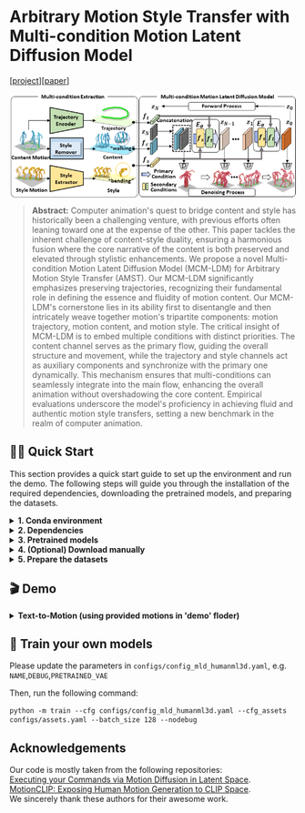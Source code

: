 # Arbitrary Motion Style Transfer with Multi-condition Motion Latent Diffusion Model
[[project](https://xingliangjin.github.io/MCM-LDM-Web/)][[paper](https://openaccess.thecvf.com/content/CVPR2024/papers/Song_Arbitrary_Motion_Style_Transfer_with_Multi-condition_Motion_Latent_Diffusion_Model_CVPR_2024_paper.pdf)]

<p align="center"><img src="images/pipeline.png" align="center"> <br></p>

> **Abstract:** Computer animation's quest to bridge content and style has historically been a challenging venture, with previous efforts often leaning toward one at the expense of the other. This paper tackles the inherent challenge of content-style duality, ensuring a harmonious fusion where the core narrative of the content is both preserved and elevated through stylistic enhancements. We propose a  novel Multi-condition Motion Latent Diffusion Model (MCM-LDM) for Arbitrary Motion Style Transfer (AMST). Our MCM-LDM significantly emphasizes preserving trajectories, recognizing their fundamental role in defining the essence and fluidity of motion content. Our MCM-LDM's cornerstone lies in its ability first to disentangle and then intricately weave together motion's tripartite components: motion trajectory, motion content, and motion style. The critical insight of MCM-LDM  is to embed multiple conditions with distinct priorities. The content channel serves as the primary flow, guiding the overall structure and movement, while the trajectory and style channels act as auxiliary components and synchronize with the primary one dynamically. This mechanism ensures that multi-conditions can seamlessly integrate into the main flow, enhancing the overall animation without overshadowing the core content. Empirical evaluations underscore the model's proficiency in achieving fluid and authentic motion style transfers, setting a new benchmark in the realm of computer animation.



## 👨‍🏫 Quick Start

This section provides a quick start guide to set up the environment and run the demo. The following steps will guide you through the installation of the required dependencies, downloading the pretrained models, and preparing the datasets. 

<details>
  <summary><b> 1. Conda environment </b></summary>

```
conda create python=3.9 --name mcmldm
conda activate mcmldm
```

Install the packages in `requirements.txt` and install [PyTorch 1.12.1](https://pytorch.org/).

```
pip install -r requirements.txt
```

We test our code on Python 3.9.16 and PyTorch 1.12.1.

</details>

<details>
  <summary><b> 2. Dependencies </b></summary>

Run the script to download dependencies materials:

```
bash prepare/download_smpl_models.sh
```
To Evaluate the Reconstruction Performance of the Model During Training:
```
bash prepare/download_t2m_evaluators.sh
```

</details>

<details>
  <summary><b> 3. Pretrained models </b></summary>

Run the script to download the pretrained models:

```
bash prepare/download_pretrained_models.sh
```

</details>


<details>
  <summary><b> 4. (Optional) Download manually </b></summary>

Visit the [Google Driver](https://drive.google.com/drive/folders/1r6aDXpv_72whHxkJnSfOaJixavoer0Yf?usp=sharing) to download the previous dependencies and models.

</details>

<details>
  <summary><b> 5. Prepare the datasets </b></summary>

Please refer to [HumanML3D](https://github.com/EricGuo5513/HumanML3D) for dataset setup. Copy the result dataset to our repository:
```
cp -r ../HumanML3D/HumanML3D ./datasets/humanml3d
```


</details>



## 🎬 Demo

<details>
  <summary><b> Text-to-Motion (using provided motions in 'demo' floder) </b></summary>

Run the following script:

```
python demo_transfer.py --cfg ./configs/config_mld_humanml3d.yaml --cfg_assets ./configs/assets.yaml --style_motion_dir demo/style_motion --content_motion_dir demo/content_motion --scale 2.5
```

Some parameters:

- `--style_motion_dir`: input style motion floder
- `--content_motion_dir`: input content motion floder
- `--scale`: the classifier-free guidance parameter (control the intensity of style)

The outputs:

- `npy file`: the generated motions with the shape of (nframe, 22, 3)

</details>



## 🚀 Train your own models

Please update the parameters in `configs/config_mld_humanml3d.yaml`, e.g. `NAME`,`DEBUG`,`PRETRAINED_VAE` 

Then, run the following command:

```
python -m train --cfg configs/config_mld_humanml3d.yaml --cfg_assets configs/assets.yaml --batch_size 128 --nodebug
```





## Acknowledgements
Our code is mostly taken from the following repositories: \
[Executing your Commands via Motion Diffusion in Latent Space](https://github.com/ChenFengYe/motion-latent-diffusion). \
[MotionCLIP: Exposing Human Motion Generation to CLIP Space](https://github.com/GuyTevet/MotionCLIP). \
We sincerely thank these authors for their awesome work.
